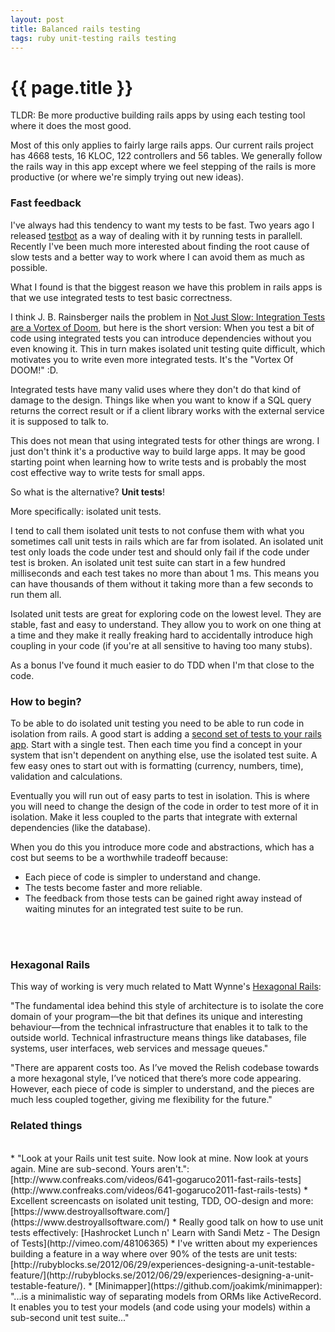```yaml
---
layout: post
title: Balanced rails testing
tags: ruby unit-testing rails testing
---
```


{{ page.title }}
====

TLDR: Be more productive building rails apps by using each testing tool where it does the most good.

Most of this only applies to fairly large rails apps. Our current rails project has 4668 tests, 16 KLOC, 122 controllers and 56 tables. We generally follow the rails way in this app except where we feel stepping of the rails is more productive (or where we're simply trying out new ideas).

### Fast feedback

I've always had this tendency to want my tests to be fast. Two years ago I released [testbot](https://github.com/joakimk/testbot) as a way of dealing with it by running tests in parallell. Recently I've been much more interested about finding the root cause of slow tests and a better way to work where I can avoid them as much as possible.

What I found is that the biggest reason we have this problem in rails apps is that we use integrated tests to test basic correctness.

I think J. B. Rainsberger nails the problem in [Not Just Slow: Integration Tests are a Vortex of Doom](http://www.jbrains.ca/permalink/not-just-slow-integration-tests-are-a-vortex-of-doom), but here is the short version: When you test a bit of code using integrated tests you can introduce dependencies without you even knowing it. This in turn makes isolated unit testing quite difficult, which motivates you to write even more integrated tests. It's the "Vortex Of DOOM!" :D.

Integrated tests have many valid uses where they don't do that kind of damage to the design. Things like when you want to know if a SQL query returns the correct result or if a client library works with the external service it is supposed to talk to.

This does not mean that using integrated tests for other things are wrong. I just don't think it's a productive way to build large apps. It may be good starting point when learning how to write tests and is probably the most cost effective way to write tests for small apps.

So what is the alternative? **Unit tests**!

More specifically: isolated unit tests.

I tend to call them isolated unit tests to not confuse them with what you sometimes call unit tests in rails which are far from isolated. An isolated unit test only loads the code under test and should only fail if the code under test is broken. An isolated unit test suite can start in a few hundred milliseconds and each test takes no more than about 1 ms. This means you can have thousands of them without it taking more than a few seconds to run them all.

Isolated unit tests are great for exploring code on the lowest level. They are stable, fast and easy to understand. They allow you to work on one thing at a time and they make it really freaking hard to accidentally introduce high coupling in your code (if you're at all sensitive to having too many stubs).

As a bonus I've found it much easier to do TDD when I'm that close to the code.

### How to begin?

To be able to do isolated unit testing you need to be able to run code in isolation from rails. A good start is adding a [second set of tests to your rails app](https://github.com/joakimk/fast_unit_tests_example). Start with a single test. Then each time you find a concept in your system that isn't dependent on anything else, use the isolated test suite. A few easy ones to start out with is formatting (currency, numbers, time), validation and calculations.

Eventually you will run out of easy parts to test in isolation. This is where you will need to change the design of the code in order to test more of it in isolation. Make it less coupled to the parts that integrate with external dependencies (like the database).

When you do this you introduce more code and abstractions, which has a cost but seems to be a worthwhile tradeoff because:

* Each piece of code is simpler to understand and change.
* The tests become faster and more reliable.
* The feedback from those tests can be gained right away instead of waiting minutes for an integrated test suite to be run.
<br/>
<br/>

### Hexagonal Rails

This way of working is very much related to Matt Wynne's [Hexagonal Rails](http://blog.mattwynne.net/2012/05/31/hexagonal-rails-objects-values-and-hexagons/):

"The fundamental idea behind this style of architecture is to isolate the core domain of your program—the bit that defines its unique and interesting behaviour—from the technical infrastructure that enables it to talk to the outside world. Technical infrastructure means things like databases, file systems, user interfaces, web services and message queues."

"There are apparent costs too. As I’ve moved the Relish codebase towards a more hexagonal style, I’ve noticed that there’s more code appearing. However, each piece of code is simpler to understand, and the pieces are much less coupled together, giving me flexibility for the future."

### Related things
<br/>
* "Look at your Rails unit test suite. Now look at mine. Now look at yours again. Mine are sub-second. Yours aren't.": [http://www.confreaks.com/videos/641-gogaruco2011-fast-rails-tests](http://www.confreaks.com/videos/641-gogaruco2011-fast-rails-tests)
* Excellent screencasts on isolated unit testing, TDD, OO-design and more: [https://www.destroyallsoftware.com/](https://www.destroyallsoftware.com/)
* Really good talk on how to use unit tests effectively: [Hashrocket Lunch n' Learn with Sandi Metz - The Design of Tests](http://vimeo.com/48106365)
* I've written about my experiences building a feature in a way where over 90% of the tests are unit tests: [http://rubyblocks.se/2012/06/29/experiences-designing-a-unit-testable-feature/](http://rubyblocks.se/2012/06/29/experiences-designing-a-unit-testable-feature/).
* [Minimapper](https://github.com/joakimk/minimapper): "...is a minimalistic way of separating models from ORMs like ActiveRecord. It enables you to test your models (and code using your models) within a sub-second unit test suite..."

